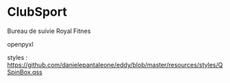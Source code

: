 # ClubSport
Bureau de suivie Royal Fitnes

openpyxl

styles : https://github.com/danielepantaleone/eddy/blob/master/resources/styles/QSpinBox.qss